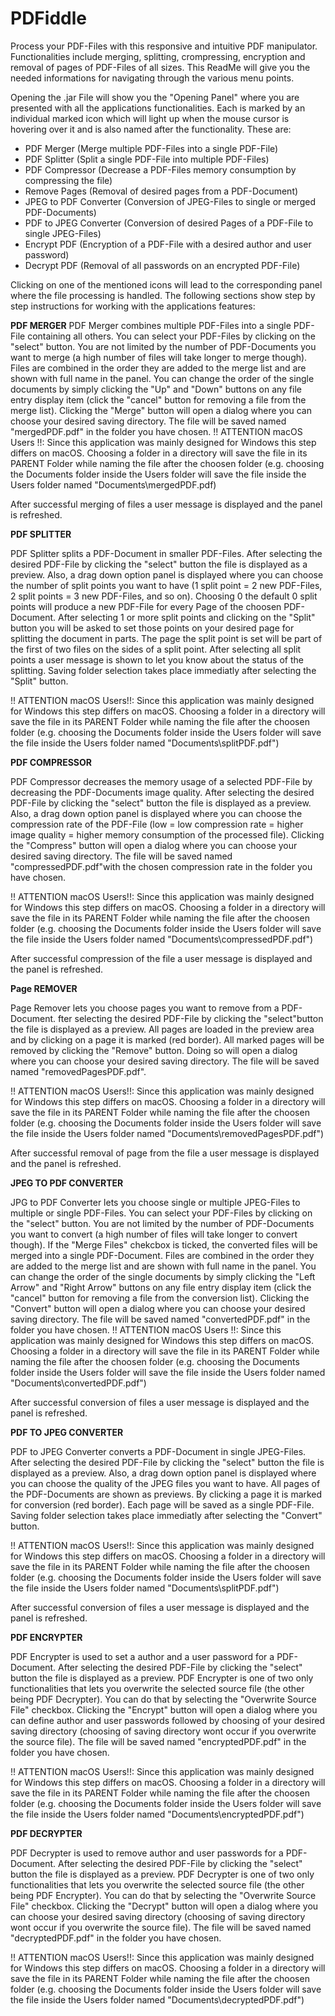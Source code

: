 # PDFiddle

Process your PDF-Files with this responsive and intuitive PDF manipulator. 
Functionalities include merging, splitting, crompressing, encryption and removal of pages of PDF-Files of all sizes. 
This ReadMe will give you the needed informations for navigating through the various menu points.


Opening the .jar File will show you the "Opening Panel" where you are presented with all the applications functionalities. 
Each is marked by an individual marked icon which will light up when the mouse cursor is hovering over it and is also named after the functionality. 
These are:

- PDF Merger (Merge multiple PDF-Files into a single PDF-File)
- PDF Splitter (Split a single PDF-File into multiple PDF-Files)
- PDF Compressor (Decrease a PDF-Files memory consumption by compressing the file)
- Remove Pages (Removal of desired pages from a PDF-Document)
- JPEG to PDF Converter (Conversion of JPEG-Files to single or merged PDF-Documents)
- PDF to JPEG Converter (Conversion of desired Pages of a PDF-File to single JPEG-Files)
- Encrypt PDF (Encryption of a PDF-File with a desired author and user password)
- Decrypt PDF (Removal of all passwords on an encrypted PDF-File)

Clicking on one of the mentioned icons will lead to the corresponding panel where the file processing is handled. 
The following sections show step by step instructions for working with the applications features:



  ****************************************PDF MERGER****************************************
  PDF Merger combines multiple PDF-Files into a single PDF-File containing all others. You can select your PDF-Files by clicking on the "select" button.
  You are not limited by the number of PDF-Documents you want to merge (a high number of files will take longer to merge though). Files are combined in the 
  order they are added to the merge list and are shown with full name in the panel. You can change the order of the single documents by simply clicking the
  "Up" and "Down" buttons on any file entry display item (click the "cancel" button for removing a file from the merge list).
  Clicking the "Merge" button will open a dialog where you can choose your desired saving directory. The file will be saved named "mergedPDF.pdf" in the folder 
  you have chosen.
  !! ATTENTION macOS Users !!:
  Since this application was mainly designed for Windows this step differs on macOS. Choosing a folder in a directory will save the file in its PARENT Folder
  while naming the file after the choosen folder (e.g. choosing the Documents folder inside the Users folder will save the file inside the Users folder named 
  "Documents\mergedPDF.pdf)
  
  After successful merging of files a user message is displayed and the panel is refreshed.
  
  
  
  
  ****************************************PDF SPLITTER****************************************
  
  PDF Splitter splits a PDF-Document in smaller PDF-Files. After selecting the desired PDF-File by clicking the "select" button the file is displayed as a 
  preview. Also, a drag down option panel is displayed where you can choose the number of split points you want to have (1 split point = 2 new PDF-Files,
  2 split points = 3 new PDF-Files, and so on). Choosing 0 the default 0 split points will produce a new PDF-File for every Page of the choosen PDF-Document.
  After selecting 1 or more split points and clicking on the "Split" button you will be asked to set those points on your desired page for splitting the document in parts. 
  The page the split point is set will be part of the first of two files on the sides of a split point. After selecting all split points a user message is shown to let you know 
  about the status of the splitting. Saving folder selection takes place immediatly after selecting the "Split" button.
  
  !! ATTENTION macOS Users!!:
  Since this application was mainly designed for Windows this step differs on macOS. Choosing a folder in a directory will save the file in its PARENT Folder
  while naming the file after the choosen folder (e.g. choosing the Documents folder inside the Users folder will save the file inside the Users folder named 
  "Documents\splitPDF.pdf")
  
  
  ****************************************PDF COMPRESSOR****************************************
  
  PDF Compressor decreases the memory usage of a selected PDF-File by decreasing the PDF-Documents image quality. After selecting the desired PDF-File by clicking the "select"       button the file is displayed as a preview. Also, a drag down option panel is displayed where you can choose the compression rate of the PDF-File (low = low compression rate = 
  higher image quality = higher memory consumption of the processed file). Clicking the "Compress" button will open a dialog where you can choose your desired saving directory.     The  file will be saved named "compressedPDF.pdf"with the chosen compression rate in the folder you have chosen.
  
  !! ATTENTION macOS Users!!:
  Since this application was mainly designed for Windows this step differs on macOS. Choosing a folder in a directory will save the file in its PARENT Folder
  while naming the file after the choosen folder (e.g. choosing the Documents folder inside the Users folder will save the file inside the Users folder named 
  "Documents\compressedPDF.pdf")
  
  
  After successful compression of the file a user message is displayed and the panel is refreshed.
  
  ****************************************Page REMOVER****************************************
  
  Page Remover lets you choose pages you want to remove from a PDF-Document. fter selecting the desired PDF-File by clicking the "select"button the file is           displayed as a preview. All pages are loaded in the preview area and by clicking on a page it is marked (red border). All marked pages will be removed by clicking 
  the "Remove" button. Doing so will open a dialog where you can choose your desired saving directory. The  file will be saved named "removedPagesPDF.pdf".
  
  !! ATTENTION macOS Users!!:
  Since this application was mainly designed for Windows this step differs on macOS. Choosing a folder in a directory will save the file in its PARENT Folder
  while naming the file after the choosen folder (e.g. choosing the Documents folder inside the Users folder will save the file inside the Users folder named 
  "Documents\removedPagesPDF.pdf")
  
  
  After successful removal of page from the file a user message is displayed and the panel is refreshed.
  
  
  
  
  ****************************************JPEG TO PDF CONVERTER****************************************
  
  JPG to PDF Converter lets you choose single or multiple JPEG-Files to multiple or single PDF-Files. You can select your PDF-Files by clicking on the "select" button.
  You are not limited by the number of PDF-Documents you want to convert (a high number of files will take longer to convert though). If the "Merge Files" chekcbox is       ticked, the converted files will be merged into a single PDF-Document. Files are combined in the  order they are added to the merge list and are shown with full name in   the panel. 
  You can change the order of the single documents by simply clicking the "Left Arrow" and "Right Arrow" buttons on any file entry display item (click the "cancel" button   for removing a   file from the conversion list).
  Clicking the "Convert" button will open a dialog where you can choose your desired saving directory. The file will be saved named "convertedPDF.pdf" in the folder 
  you have chosen.
  !! ATTENTION macOS Users !!:
  Since this application was mainly designed for Windows this step differs on macOS. Choosing a folder in a directory will save the file in its PARENT Folder
  while naming the file after the choosen folder (e.g. choosing the Documents folder inside the Users folder will save the file inside the Users folder named 
  "Documents\convertedPDF.pdf")
  
  After successful conversion of files a user message is displayed and the panel is refreshed.
  
  
  ****************************************PDF TO JPEG CONVERTER****************************************
  
  
  PDF to JPEG Converter converts a PDF-Document in single JPEG-Files. After selecting the desired PDF-File by clicking the "select" button the file is displayed as a 
  preview. Also, a drag down option panel is displayed where you can choose the quality of the JPEG files  you want to have. All pages of the PDF-Documents are shown as
  previews. By clicking a page it is marked for conversion (red border). Each page will be saved as a single PDF-File.
  Saving folder selection takes place immediatly after selecting the "Convert" button.
  
  !! ATTENTION macOS Users!!:
  Since this application was mainly designed for Windows this step differs on macOS. Choosing a folder in a directory will save the file in its PARENT Folder
  while naming the file after the choosen folder (e.g. choosing the Documents folder inside the Users folder will save the file inside the Users folder named 
  "Documents\splitPDF.pdf")
  
  
  After successful conversion of files a user message is displayed and the panel is refreshed.
  
  
  ****************************************PDF ENCRYPTER****************************************
  
  PDF Encrypter is used to set a author and a user password for a PDF-Document. After selecting the desired PDF-File by clicking the "select" button the file is displayed   as a preview. PDF Encrypter is one of two only functionalities that lets you overwrite the selected source file (the other being PDF Decrypter). You can do that by 
  selecting the "Overwrite Source File" checkbox. Clicking the "Encrypt" button will open a dialog where you can define author and user passwords followed by choosing of   your desired saving directory (choosing of saving directory wont occur if you overwrite the source file). The file will be saved named "encryptedPDF.pdf" in the folder 
  you have chosen.
  
  !! ATTENTION macOS Users!!:
  Since this application was mainly designed for Windows this step differs on macOS. Choosing a folder in a directory will save the file in its PARENT Folder
  while naming the file after the choosen folder (e.g. choosing the Documents folder inside the Users folder will save the file inside the Users folder named 
  "Documents\encryptedPDF.pdf")
  
  
  ****************************************PDF DECRYPTER****************************************
  
  PDF Decrypter is used to remove  author and  user passwords for a PDF-Document. After selecting the desired PDF-File by clicking the "select" button the file is        displayed   as a preview. PDF Decrypter is one of two only functionalities that lets you overwrite the selected source file (the other being PDF Encrypter). You can do that by 
  selecting the "Overwrite Source File" checkbox. Clicking the "Decrypt" button will open a dialog where you can choose your desired saving directory (choosing of saving   directory wont occur if you overwrite the source file). The file will be saved named "decryptedPDF.pdf" in the folder 
  you have chosen.
  
  !! ATTENTION macOS Users!!:
  Since this application was mainly designed for Windows this step differs on macOS. Choosing a folder in a directory will save the file in its PARENT Folder
  while naming the file after the choosen folder (e.g. choosing the Documents folder inside the Users folder will save the file inside the Users folder named 
  "Documents\decryptedPDF.pdf")
  
  
  
  
  
  
  

